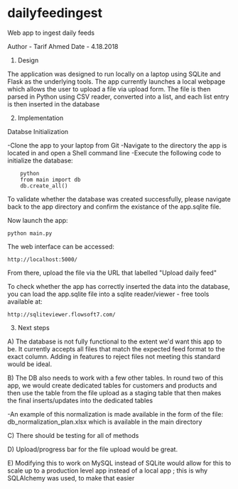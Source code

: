 # dailyfeedingest
Web app to ingest daily feeds 

Author - Tarif Ahmed
Date - 4.18.2018


1) Design

The application was designed to run locally on a laptop using SQLite and Flask as the underlying tools. The app currently launches a local webpage which allows the user to upload a file via upload form. The file is then parsed in Python using CSV reader, converted into a list, and each list entry is then inserted in the database


2) Implementation

Databse Initialization 

-Clone the app to your laptop from Git
-Navigate to the directory the app is located in and open a Shell command line 
-Execute the following code to initialize the database:

		python
		from main import db
		db.create_all() 

To validate whether the database was created successfully, please navigate back to the app directory and confirm the existance of the app.sqlite file.

Now launch the app:

	python main.py

The web interface can be accessed:

	http://localhost:5000/ 

From there, upload the file via the URL that labelled "Upload daily feed"

To check whether the app has correctly inserted the data into the database, you can load the app.sqlite file into a sqlite reader/viewer - free tools available at: 

	http://sqliteviewer.flowsoft7.com/


3) Next steps

A) The database is not fully functional to the extent we'd want this app to be. It currently accepts all files that match the expected feed format to the exact column. Adding in features to reject files not meeting this standard would be ideal.

B) The DB also needs to work with a few other tables. In round two of this app, we would create dedicated tables for customers and products and then use the table from the file upload as a staging table that then makes the final inserts/updates into the dedicated tables

-An example of this normalization is made available in the form of the file: db_normalization_plan.xlsx which is available in the main directory

C) There should be testing for all of methods

D) Upload/progress bar for the file upload would be great.

E) Modifying this to work on MySQL instead of SQLite would allow for this to scale up to a production level app instead of a local app ; this is why SQLAlchemy was used, to make that easier